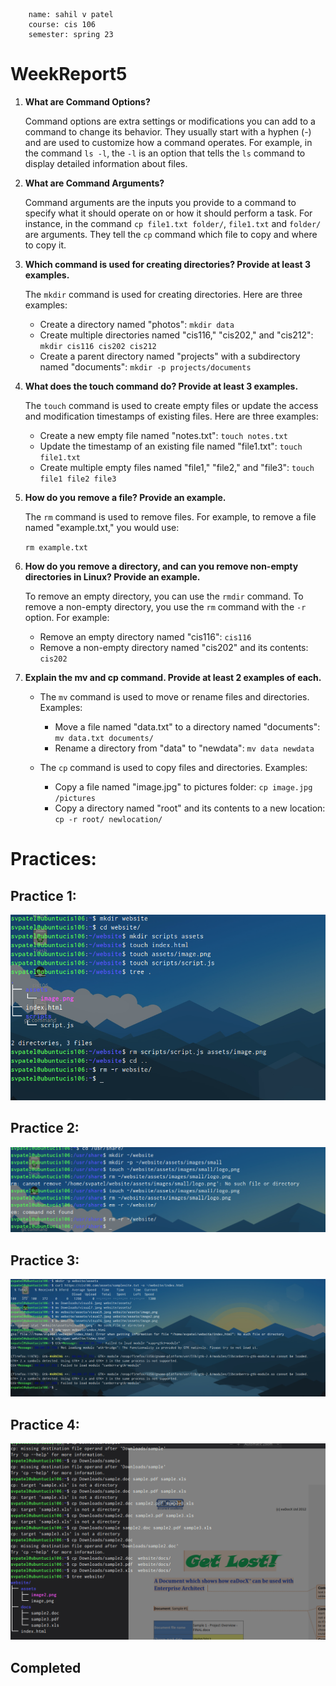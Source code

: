 ```
    name: sahil v patel
    course: cis 106
    semester: spring 23
```
# WeekReport5 

1. **What are Command Options?**

   Command options are extra settings or modifications you can add to a command to change its behavior. They usually start with a hyphen (-) and are used to customize how a command operates. For example, in the command `ls -l`, the `-l` is an option that tells the `ls` command to display detailed information about files.

2. **What are Command Arguments?**

   Command arguments are the inputs you provide to a command to specify what it should operate on or how it should perform a task. For instance, in the command `cp file1.txt folder/`, `file1.txt` and `folder/` are arguments. They tell the `cp` command which file to copy and where to copy it.

3. **Which command is used for creating directories? Provide at least 3 examples.**

   The `mkdir` command is used for creating directories. Here are three examples:

   - Create a directory named "photos": `mkdir data`
   - Create multiple directories named "cis116," "cis202," and "cis212": `mkdir cis116 cis202 cis212`
   - Create a parent directory named "projects" with a subdirectory named "documents": `mkdir -p projects/documents`

4. **What does the touch command do? Provide at least 3 examples.**

   The `touch` command is used to create empty files or update the access and modification timestamps of existing files. Here are three examples:

   - Create a new empty file named "notes.txt": `touch notes.txt`
   - Update the timestamp of an existing file named "file1.txt": `touch file1.txt`
   - Create multiple empty files named "file1," "file2," and "file3": `touch file1 file2 file3`

5. **How do you remove a file? Provide an example.**

   The `rm` command is used to remove files. For example, to remove a file named "example.txt," you would use:

   
    `rm example.txt`
   

6. **How do you remove a directory, and can you remove non-empty directories in Linux? Provide an example.**

   To remove an empty directory, you can use the `rmdir` command. To remove a non-empty directory, you use the `rm` command with the `-r` option. For example:

   - Remove an empty directory named "cis116": `cis116`
   - Remove a non-empty directory named "cis202" and its contents: `cis202`

7. **Explain the mv and cp command. Provide at least 2 examples of each.**

   - The `mv` command is used to move or rename files and directories. Examples:
     - Move a file named "data.txt" to a directory named "documents": `mv data.txt documents/`
     - Rename a directory from "data" to "newdata": `mv data newdata`

   - The `cp` command is used to copy files and directories. Examples:
     - Copy a file named "image.jpg" to pictures  folder: `cp image.jpg /pictures`
     - Copy a directory named "root" and its contents to a new location: `cp -r root/ newlocation/`
  
# Practices:
## Practice 1:
![Alt text](p1.png)
## Practice 2:
![Alt text](p2.png)
## Practice 3:
![Alt text](p3.png)
## Practice 4:
![Alt text](p4.png)

## Completed